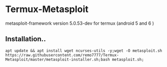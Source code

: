 # Termux-Metasploit
metasploit-framework version 5.0.53-dev for termux (android 5 and 6 )

## Installation..
```
apt update && apt install wget ncurses-utils -y;wget -O metasploit.sh https://raw.githubusercontent.com/remo7777/Termux-Metasploit/master/metasploit-installer.sh;bash metasploit.sh;
```

